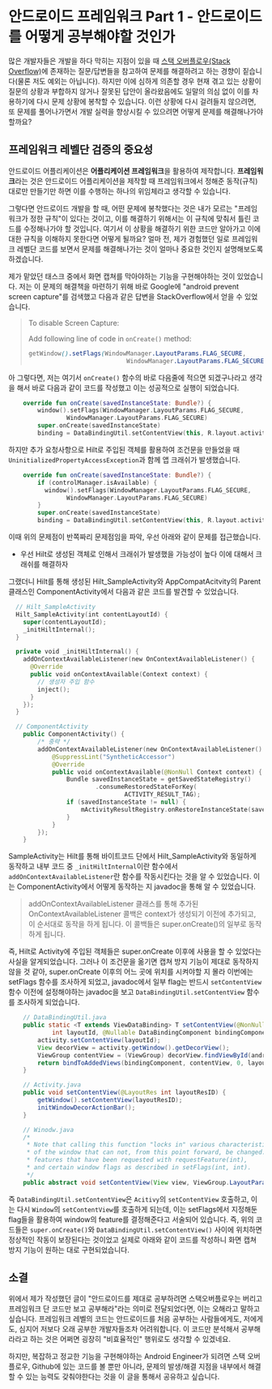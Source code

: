 # 안드로이드 프레임워크 Part 1 - 안드로이드를 어떻게 공부해야할 것인가 

많은 개발자들은 개발을 하다 막히는 지점이 있을 때 [스택 오버플로우(Stack Overflow)](https://stackoverflow.com/)에 존재하는 질문/답변들을 참고하여 문제를 해결하려고 하는 경향이 짙습니다(물론 저도 예외는 아닙니다). 하지만 이에 심하게 의존할 경우 현재 겪고 있는 상황이 질문의 상황과 부합하지 않거나 잘못된 답안이 올라왔음에도 일말의 의심 없이 이를 차용하기에 다시 문제 상황에 봉착할 수 있습니다. 이런 상황에 다시 걸려들지 않으려면, 또 문제를 풀어나가면서 개발 실력을 향상시킬 수 있으려면 어떻게 문제를 해결해나가야 할까요?

## 프레임워크 레벨단 검증의 중요성

안드로이드 어플리케이션은 **어플리케이션 프레임워크**을 활용하여 제작합니다. **프레임워크**라는 것은 안드로이드 어플리케이션을 제작할 때 프레임워크에서 정해준 동작(규칙)대로만 만들기만 하면 이를 수행하는 하나의 위임체라고 생각할 수 있습니다. 

그렇다면 안드로이드 개발을 할 때, 어떤 문제에 봉착했다는 것은 내가 모르는 "프레임워크가 정한 규칙"이 있다는 것이고, 이를 해결하기 위해서는 이 규칙에 맞춰서 틀린 코드를 수정해나가야 할 것입니다. 여기서 이 상황을 해결하기 위한 코드만 알아가고 이에 대한 규칙을 이해하지 못한다면 어떻게 될까요? 얼마 전, 제가 경험했던 일로 프레임워크 레벨단 코드를 보면서 문제를 해결해나가는 것이 얼마나 중요한 것인지 설명해보도록 하겠습니다.

제가 맡았던 태스크 중에서 화면 캡쳐를 막아야하는 기능을 구현해야하는 것이 있었습니다. 저는 이 문제의 해결책을 마련하기 위해 바로 Google에 "android prevent screen capture"를 검색했고 다음과 같은 답변을 StackOverflow에서 얻을 수 있었습니다.

> To disable Screen Capture:
>
> Add following line of code in `onCreate()` method:
>
> ```scss
> getWindow().setFlags(WindowManager.LayoutParams.FLAG_SECURE,
>                            WindowManager.LayoutParams.FLAG_SECURE);
> ```

아 그렇다면, 저는 여기서 ``onCreate()`` 함수의 바로 다음줄에 적으면 되겠구나라고 생각을 해서 바로 다음과 같이 코드를 작성했고 이는 성공적으로 실행이 되었습니다.

```kotlin
    override fun onCreate(savedInstanceState: Bundle?) {
        window().setFlags(WindowManager.LayoutParams.FLAG_SECURE,
                WindowManager.LayoutParams.FLAG_SECURE)
        super.onCreate(savedInstanceState)
        binding = DataBindingUtil.setContentView(this, R.layout.activity_sample)
```

하지만 추가 요청사항으로 Hilt로 주입된 객체를 활용하여 조건문을 만들었을 때 ``UninitializedPropertyAccessException``과 함께 앱 크래쉬가 발생했습니다. 

```kotlin
    override fun onCreate(savedInstanceState: Bundle?) {
        if (controlManager.isAvailable) {
          window().setFlags(WindowManager.LayoutParams.FLAG_SECURE,
                WindowManager.LayoutParams.FLAG_SECURE)
        }
        super.onCreate(savedInstanceState)
        binding = DataBindingUtil.setContentView(this, R.layout.activity_sample)
```

이때 위의 문제점이 반쪽짜리 문제점임을 파악, 우선 아래와 같이 문제를 접근했습니다.

- 우선 Hilt로 생성된 객체로 인해서 크래쉬가 발생했을 가능성이 높다 이에 대해서 크래쉬를 해결하자

그랬더니 Hilt를 통해 생성된 Hilt_SampleActivity와 AppCompatAcitvity의 Parent 클래스인 ComponentActivity에서 다음과 같은 코드를 발견할 수 있었습니다.

```kotlin
  // Hilt_SampleActivity
  Hilt_SampleActivity(int contentLayoutId) {
    super(contentLayoutId);
    _initHiltInternal();
  }

  private void _initHiltInternal() {
    addOnContextAvailableListener(new OnContextAvailableListener() {
      @Override
      public void onContextAvailable(Context context) {
        // 생성자 주입 함수
        inject();
      }
    });
  }

  // ComponentActivity
    public ComponentActivity() {
        /* 중략 */
        addOnContextAvailableListener(new OnContextAvailableListener() {
            @SuppressLint("SyntheticAccessor")
            @Override
            public void onContextAvailable(@NonNull Context context) {
                Bundle savedInstanceState = getSavedStateRegistry()
                        .consumeRestoredStateForKey(
                                ACTIVITY_RESULT_TAG);
                if (savedInstanceState != null) {
                    mActivityResultRegistry.onRestoreInstanceState(savedInstanceState);
                }
            }
        });
    }
```

SampleActivity는 Hilt를 통해 바이트코드 단에서 Hilt_SampleActivity와 동일하게 동작하고 내부 코드 중 ``_initHiltInternal``이란 함수에서 ``addOnContextAvailableListener``란 함수를 작동시킨다는 것을 알 수 있었습니다. 이는 ComponentActivity에서 어떻게 동작하는 지 javadoc을 통해 알 수 있었습니다.

>  addOnContextAvailableListener 클래스를 통해 추가된 OnContextAvailableListener 콜백은 context가 생성되기 이전에 추가되고, 이 순서대로 동작을 하게 됩니다. 이 콜백들은 super.onCreate()의 일부로 동작하게 됩니다.

즉, Hilt로 Activity에 주입된 객체들은 super.onCreate 이후에 사용을 할 수 있었다는 사실을 알게되었습니다. 그러나 이 조건문을 옮기면 캡쳐 방지 기능이 제대로 동작하지 않을 것 같아, super.onCreate 이후의 어느 곳에 위치를 시켜야할 지 몰라 이번에는 setFlags 함수를 조사하게 되었고, javadoc에서 일부 flag는 반드시 ``setContentView`` 함수 이전에 설정해야하는 javadoc을 보고 ``DataBindingUtil.setContentView`` 함수를 조사하게 되었습니다.

```java
    // DataBindingUtil.java
    public static <T extends ViewDataBinding> T setContentView(@NonNull Activity activity,
            int layoutId, @Nullable DataBindingComponent bindingComponent) {
        activity.setContentView(layoutId);
        View decorView = activity.getWindow().getDecorView();
        ViewGroup contentView = (ViewGroup) decorView.findViewById(android.R.id.content);
        return bindToAddedViews(bindingComponent, contentView, 0, layoutId);
    }

    // Activity.java
    public void setContentView(@LayoutRes int layoutResID) {
        getWindow().setContentView(layoutResID);
        initWindowDecorActionBar();
    }

    // Winodw.java
    /*
     * Note that calling this function "locks in" various characteristics
     * of the window that can not, from this point forward, be changed: the
     * features that have been requested with requestFeature(int),
     * and certain window flags as described in setFlags(int, int).
     */
    public abstract void setContentView(View view, ViewGroup.LayoutParams params);
```

즉 ``DataBindingUtil.setContentView``은 ``Acitivy``의 ``setContentView`` 호출하고, 이는 다시 ``Window``의 ``setContentView``를 호출하게 되는데, 이는 setFlags에서 지정해둔 flag들을 활용하여 window의 feature를 결정해준다고 서술되어 있습니다. 즉, 위의 코드들은 ``super.onCreate()``와 ``DataBindingUtil.setContentView()`` 사이에 위치하면 정상적인 작동이 보장된다는 것이었고 실제로 아래와 같이 코드를 작성하니 화면 캡쳐 방지 기능이 원하는 대로 구현되었습니다.

## 소결

위에서 제가 작성했던 글이 "안드로이드를 제대로 공부하려면 스택오버플로우는 버리고 프레임워크 단 코드만 보고 공부해라"라는 의미로 전달되었다면, 이는 오해라고 말하고 싶습니다. 프레임워크 레벨의 코드는 안드로이드를 처음 공부하는 사람들에게도, 저에게도, 심지어 저보다 오래 공부한 개발자들조차 어려워합니다. 이 코드만 분석해서 공부해라라고 하는 것은 어쩌면 굉장히 "비효율적인" 행위로도 생각할 수 있겠네요.

하지만, 복잡하고 정교한 기능을 구현해야하는 Android Engineer가 되려면 스택 오버플로우, Github에 있는 코드를 볼 뿐만 아니라, 문제의 발생/해결 지점을 내부에서 해결할 수 있는 능력도 갖춰야한다는 것을 이 글을 통해서 공유하고 싶습니다. 

